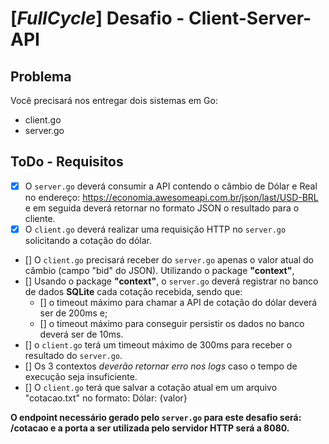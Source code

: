 # [**_FullCycle_**] Desafio - Client-Server-API

## Problema
Você precisará nos entregar dois sistemas em Go:
- client.go
- server.go

## ToDo - Requisitos
- [X] O `server.go` deverá consumir a API contendo o câmbio de Dólar e Real no endereço: https://economia.awesomeapi.com.br/json/last/USD-BRL e em seguida deverá retornar no formato JSON o resultado para o cliente.
- [X] O `client.go` deverá realizar uma requisição HTTP no `server.go` solicitando a cotação do dólar.
- [] O `client.go` precisará receber do `server.go` apenas o valor atual do câmbio (campo "bid" do JSON). Utilizando o package **"context"**, 
- [] Usando o package **"context"**, o `server.go` deverá registrar no banco de dados **SQLite** cada cotação recebida, sendo que:
  - [] o timeout máximo para chamar a API de cotação do dólar deverá ser de 200ms e;
  - [] o timeout máximo para conseguir persistir os dados no banco deverá ser de 10ms.
- [] o `client.go` terá um timeout máximo de 300ms para receber o resultado do `server.go`.
- [] Os 3 contextos _deverão retornar erro nos logs_ caso o tempo de execução seja insuficiente.
- [] O `client.go` terá que salvar a cotação atual em um arquivo "cotacao.txt" no formato: Dólar: {valor}
 
**O endpoint necessário gerado pelo `server.go` para este desafio será: /cotacao e a porta a ser utilizada pelo servidor HTTP será a 8080.**